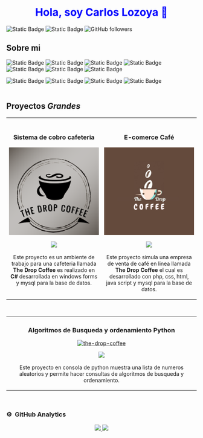 <div align="center">
<h1 align="center" style="color:blue;">Hola, soy Carlos Lozoya 👋</h1>
</div>

![Static Badge](https://img.shields.io/badge/Apple-white?style=for-the-badge&logo=apple&logoColor=black&labelColor=white&color=white)
![Static Badge](https://img.shields.io/badge/|-white?style=for-the-badge&logoColor=black&labelColor=white&color=white)
![GitHub followers](https://img.shields.io/github/followers/Elcarlos2925?style=for-the-badge&logo=GitHub&logoColor=black&labelColor=white&color=white)
<br>

## Sobre mi
![Static Badge](https://img.shields.io/badge/*ing.-white?style=for-the-badge&logo=&logoColor=black&labelColor=white&color=white)
![Static Badge](https://img.shields.io/badge/Tecnologías-white?style=for-the-badge&logo=&logoColor=black&labelColor=white&color=white)
![Static Badge](https://img.shields.io/badge/de-white?style=for-the-badge&logo=&logoColor=black&labelColor=white&color=white)
![Static Badge](https://img.shields.io/badge/la-white?style=for-the-badge&logo=&logoColor=black&labelColor=white&color=white)
![Static Badge](https://img.shields.io/badge/información-white?style=for-the-badge&logo=&logoColor=black&labelColor=white&color=white)
![Static Badge](https://img.shields.io/badge/y-white?style=for-the-badge&logo=&logoColor=black&labelColor=white&color=white)
![Static Badge](https://img.shields.io/badge/comunicacines.-white?style=for-the-badge&logo=&logoColor=black&labelColor=white&color=white)
<br>

![Static Badge](https://img.shields.io/badge/*Instituto-white?style=for-the-badge&logo=&logoColor=black&labelColor=white&color=white)
![Static Badge](https://img.shields.io/badge/Tecnologico-white?style=for-the-badge&logo=&logoColor=black&labelColor=white&color=white)
![Static Badge](https://img.shields.io/badge/de-white?style=for-the-badge&logo=&logoColor=black&labelColor=white&color=white)
![Static Badge](https://img.shields.io/badge/Tijuana.-white?style=for-the-badge&logo=&logoColor=black&labelColor=white&color=white)
<br>
<br>

## Proyectos *Grandes*
<table>
<tr>
<td width="50%">
<h3 align="center">Sistema de cobro cafeteria</h3>
<div align="center">
<a href="https://github.com/Elcarlos2925/WindowsForms_TheDropCoffee.git" target="_blank"><img src="https://github.com/Elcarlos2925/Proyecto/blob/master/img/oldlogo.png" width="400" alt="the-drop-coffee"></a>
<p>
<a href="https://github.com/Elcarlos2925/WindowsForms_TheDropCoffee.git" target="_blank">
<img src="https://img.shields.io/badge/Github-black?style=for-the-badge&logo=Github&logoColor=white&labelColor=black&color=black">
</a>
</p>
<p>Este proyecto es un ambiente de trabajo para una cafeteria llamada <strong>The Drop Coffee</strong> es realizado en <strong>C#</strong> desarrollada en windows forms y mysql para la base de datos.</p>
</div>
                                                                                      
</td>

<td width="50%">
               <br>
<h3 align="center">E-comerce Café</h3>
<div align="center">                                       
<a href="https://github.com/Elcarlos2925/Proyecto.git" target="_blank"><img src="https://github.com/Elcarlos2925/Proyecto/blob/master/img/logo.png" width="400" alt="the-drop-coffee"></a>
<br>
<p>
<a href="https://github.com/Elcarlos2925/Proyecto.git" target="_blank">
<img src="https://img.shields.io/badge/Github-black?style=for-the-badge&logo=Github&logoColor=white&labelColor=black&color=black">
</a>
</p>
</p>Este proyecto simula una empresa de venta de café en linea llamada <strong>The Drop Coffee</strong> el cual es desarrollado con php, css, html, java script y mysql para la base de datos.</p>
</div>                                                             
</table>                                                                                 
</div>
<br>

<table>
<tr>
<td width="100%">
<h3 align="center">Algoritmos de Busqueda y ordenamiento Python</h3>
<div align="center">
<a href="https://github.com/Elcarlos2925/Estructura-y-organizacion-de-datos" target="_blank"><img src="https://github.com/Elcarlos2925/Estructura-y-organizacion-de-datos/blob/main/quicksort.png" width="400" alt="the-drop-coffee"></a>
<p>
<a href="https://github.com/Elcarlos2925/Estructura-y-organizacion-de-datos" target="_blank">
<img src="https://img.shields.io/badge/Github-black?style=for-the-badge&logo=Github&logoColor=white&labelColor=black&color=black">
</a>
</p>
<p>Este proyecto en consola de python muestra una lista de numeros aleatorios y permite hacer consultas de algoritmos de busqueda y ordenamiento.</p>
</div>
                                                                                      
</td>                                                    
</table>                                                                                 
</div>
<br>

### ⚙️ &nbsp;GitHub Analytics

<p align="center">
<a href="https://github.com/Elcarlos2925">
  <img height="180em" src="https://github-readme-stats-eight-theta.vercel.app/api?username=Elcarlos2925&show_icons=true&theme=algolia&include_all_commits=true&count_private=true"/>
  <img height="180em" src="https://github-readme-stats-eight-theta.vercel.app/api/top-langs/?username=Elcarlos2925&layout=compact&langs_count=8&theme=algolia"/>
</a>
</p>
